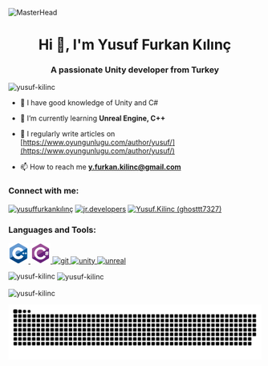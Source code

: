 ![MasterHead](https://cdn-icons-png.flaticon.com/256/3959/3959319.png)
<h1 align="center">Hi 👋, I'm Yusuf Furkan Kılınç</h1>
<h3 align="center">A passionate Unity developer from Turkey</h3>

<p align="left"> <img src="https://komarev.com/ghpvc/?username=yusuf-kilinc&label=Profile%20views&color=0e75b6&style=flat" alt="yusuf-kilinc" /> </p>

- 🌱 I have good knowledge of Unity and C#
  
- 🌱 I’m currently learning **Unreal Engine, C++**

- 📝 I regularly write articles on [https://www.oyungunlugu.com/author/yusuf/](https://www.oyungunlugu.com/author/yusuf/)

- 📫 How to reach me **y.furkan.kilinc@gmail.com**

<h3 align="left">Connect with me:</h3>
<p align="left">
<a href="https://linkedin.com/in/yusuffurkankılınç" target="blank"><img align="center" src="https://raw.githubusercontent.com/rahuldkjain/github-profile-readme-generator/master/src/images/icons/Social/linked-in-alt.svg" alt="yusuffurkankılınç" height="30" width="40" /></a>
<a href="https://www.youtube.com/c/jr.developers" target="blank"><img align="center" src="https://raw.githubusercontent.com/rahuldkjain/github-profile-readme-generator/master/src/images/icons/Social/youtube.svg" alt="jr.developers" height="30" width="40" /></a>
<a href="https://discord.gg/Yusuf.Kilinc (ghosttt7327)" target="blank"><img align="center" src="https://raw.githubusercontent.com/rahuldkjain/github-profile-readme-generator/master/src/images/icons/Social/discord.svg" alt="Yusuf.Kilinc (ghosttt7327)" height="30" width="40" /></a>
</p>

<h3 align="left">Languages and Tools:</h3>
<p align="left"> <a href="https://www.w3schools.com/cpp/" target="_blank" rel="noreferrer"> <img src="https://raw.githubusercontent.com/devicons/devicon/master/icons/cplusplus/cplusplus-original.svg" alt="cplusplus" width="40" height="40"/> </a> <a href="https://www.w3schools.com/cs/" target="_blank" rel="noreferrer"> <img src="https://raw.githubusercontent.com/devicons/devicon/master/icons/csharp/csharp-original.svg" alt="csharp" width="40" height="40"/> </a> <a href="https://git-scm.com/" target="_blank" rel="noreferrer"> <img src="https://www.vectorlogo.zone/logos/git-scm/git-scm-icon.svg" alt="git" width="40" height="40"/> </a> <a href="https://unity.com/" target="_blank" rel="noreferrer"> <img src="https://www.vectorlogo.zone/logos/unity3d/unity3d-icon.svg" alt="unity" width="40" height="40"/> </a> <a href="https://unrealengine.com/" target="_blank" rel="noreferrer"> <img src="https://raw.githubusercontent.com/kenangundogan/fontisto/036b7eca71aab1bef8e6a0518f7329f13ed62f6b/icons/svg/brand/unreal-engine.svg" alt="unreal" width="40" height="40"/> </a> </p>

<p><img align="left" src="https://github-readme-stats.vercel.app/api/top-langs?username=yusuf-kilinc&show_icons=true&locale=en&layout=compact" alt="yusuf-kilinc" /></p>

<p>&nbsp;<img align="center" src="https://github-readme-stats.vercel.app/api?username=yusuf-kilinc&show_icons=true&locale=en" alt="yusuf-kilinc" /></p>

<p><img align="center" src="https://github-readme-streak-stats.herokuapp.com/?user=yusuf-kilinc&" alt="yusuf-kilinc" /></p>


<picture>
  <source media="(prefers-color-scheme: dark)" srcset="https://raw.githubusercontent.com/Yusuf-Kilinc/Yusuf-Kilinc/output/github-contribution-grid-snake-dark.svg">
  <source media="(prefers-color-scheme: light)" srcset="https://raw.githubusercontent.com/Yusuf-Kilinc/Yusuf-Kilinc/output/github-contribution-grid-snake.svg">
  <img alt="github contribution grid snake animation" src="https://raw.githubusercontent.com/Yusuf-Kilinc/Yusuf-Kilinc/output/github-contribution-grid-snake.svg">
</picture>
